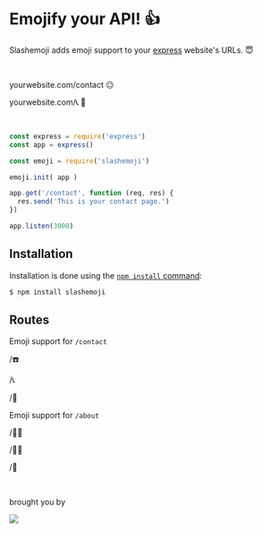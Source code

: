 
# Emojify your API! 👍

  

 Slashemoji adds emoji support to your [express](http://expressjs.com/) website's URLs. 😇
  
  <br>

  yourwebsite.com/contact     😐
  
  yourwebsite.com/📞          🤩


  <br>


```js
const express = require('express')
const app = express()

const emoji = require('slashemoji')

emoji.init( app )

app.get('/contact', function (req, res) {
  res.send('This is your contact page.')
})

app.listen(3000)
```

## Installation

Installation is done using the
[`npm install` command](https://docs.npmjs.com/getting-started/installing-npm-packages-locally):

```bash
$ npm install slashemoji
```

## Routes

Emoji support for `/contact`

/☎️

/📞

/🤙

Emoji support for `/about`

/🙋‍♂️

/🙋‍♀️

/📜

<br>

  brought you by
  
  <a href="https://www.boardme.app/">
    <img style="width="100px;" src="https://www.boardme.app/public/img/boardme-blue.svg">
  </a>

